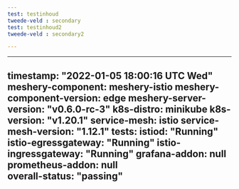 ```yaml
---
test: testinhoud
tweede-veld : secondary
test: testinhoud2
tweede-veld : secondary2

---
```



---
timestamp: "2022-01-05 18:00:16 UTC Wed"
meshery-component: meshery-istio
meshery-component-version: edge
meshery-server-version: "v0.6.0-rc-3"
k8s-distro: minikube
k8s-version: "v1.20.1"
service-mesh: istio
service-mesh-version: "1.12.1"
tests:
  istiod: "Running"
  istio-egressgateway: "Running"
  istio-ingressgateway:  "Running"
  grafana-addon: null
  prometheus-addon: null  
overall-status: "passing"
---
